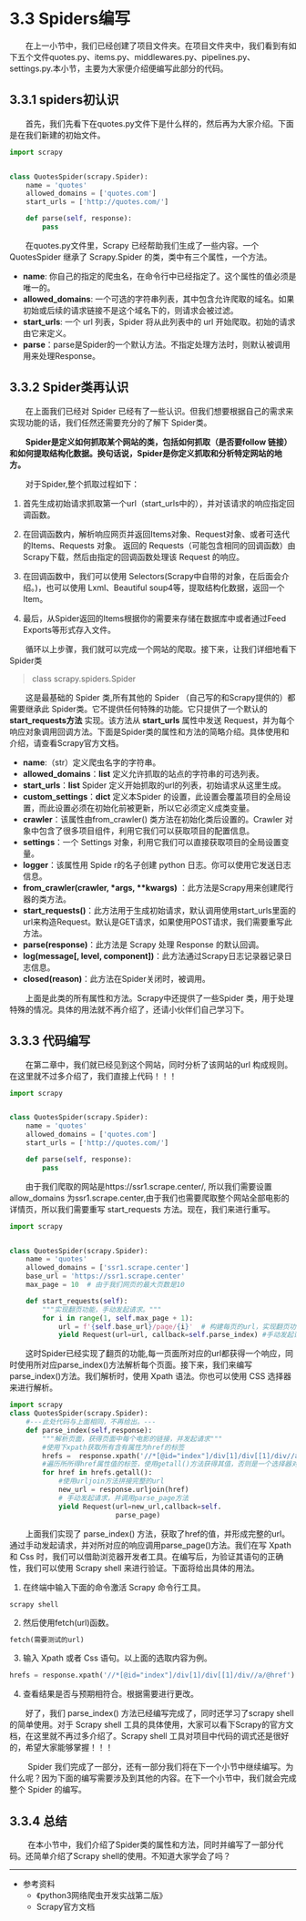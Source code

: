 # 3.3 Spiders编写

&emsp;&emsp;在上一小节中，我们已经创建了项目文件夹。在项目文件夹中，我们看到有如下五个文件quotes.py、items.py、middlewares.py、pipelines.py、settings.py.本小节，主要为大家便介绍便编写此部分的代码。

## 3.3.1 spiders初认识

&emsp;&emsp;首先，我们先看下在quotes.py文件下是什么样的，然后再为大家介绍。下面是在我们新建的初始文件。
```python
import scrapy


class QuotesSpider(scrapy.Spider):
    name = 'quotes'
    allowed_domains = ['quotes.com']
    start_urls = ['http://quotes.com/']

    def parse(self, response):
        pass

```
&emsp;&emsp;在quotes.py文件里，Scrapy 已经帮助我们生成了一些内容。一个 QuotesSpider 继承了 Scrapy.Spider 的类，类中有三个属性，一个方法。

- **name**: 你自己的指定的爬虫名，在命令行中已经指定了。这个属性的值必须是唯一的。
- **allowed_domains**: 一个可选的字符串列表，其中包含允许爬取的域名。如果初始或后续的请求链接不是这个域名下的，则请求会被过滤。
- **start_urls**: 一个 url 列表，Spider 将从此列表中的 url 开始爬取。初始的请求由它来定义。
- **parse**：parse是Spider的一个默认方法。不指定处理方法时，则默认被调用用来处理Response。


## 3.3.2 Spider类再认识
&emsp;&emsp;在上面我们已经对 Spider 已经有了一些认识。但我们想要根据自己的需求来实现功能的话，我们任然还需要充分的了解下 Spider类。

&emsp;&emsp;**Spider是定义如何抓取某个网站的类，包括如何抓取（是否要follow
链接）和如何提取结构化数据。换句话说，Spider是你定义抓取和分析特定网站的地方。**

&emsp;&emsp;对于Spider,整个抓取过程如下：

  1. 首先生成初始请求抓取第一个url（start_urls中的），并对该请求的响应指定回调函数。

  2. 在回调函数内，解析响应网页并返回Items对象、Request对象、或者可迭代的Items、Requests 对象。 返回的 Requests（可能包含相同的回调函数）由Scrapy下载，然后由指定的回调函数处理该 Request 的响应。

  3. 在回调函数中，我们可以使用 Selectors(Scrapy中自带的对象，在后面会介绍。)，也可以使用 Lxml、Beautiful soup4等，提取结构化数据，返回一个Item。

  4. 最后，从Spider返回的Items根据你的需要来存储在数据库中或者通过Feed Exports等形式存入文件。

&emsp;&emsp;循环以上步骤，我们就可以完成一个网站的爬取。接下来，让我们详细地看下Spider类

> class scrapy.spiders.Spider

&emsp;&emsp;这是最基础的 Spider 类,所有其他的 Spider （自己写的和Scrapy提供的）都需要继承此 Spider类。它不提供任何特殊的功能。它只提供了一个默认的 **start_requests方法** 实现。该方法从 **start_urls** 属性中发送 Request，并为每个响应对象调用回调方法。下面是Spider类的属性和方法的简略介绍。具体使用和介绍，请查看Scrapy官方文档。
- **name**:（str）定义爬虫名字的字符串。
- **allowed_domains**：**list** 定义允许抓取的站点的字符串的可选列表。
- **start_urls**：**list** Spider 定义开始抓取的url的列表，初始请求从这里生成。
- **custom_settings**：**dict** 定义本Spider
  的设置，此设置会覆盖项目的全局设置，而此设置必须在初始化前被更新，所以它必须定义成类变量。
- **crawler**：该属性由from_crawler()
  类方法在初始化类后设置的。Crawler 对象中包含了很多项目组件，利用它我们可以获取项目的配置信息。
- **settings**：一个 Settings 对象，利用它我们可以直接获取项目的全局设置变量。
- **logger**：该属性用 Spide r的名子创建 python 日志。你可以使用它发送日志信息。
- **from_crawler(crawler, \*args, \*\*kwargs)**
  ：此方法是Scrapy用来创建爬行器的类方法。
- **start_requests()**：此方法用于生成初始请求，默认调用使用start_urls里面的url来构造Request。默认是GET请求，如果使用POST请求，我们需要重写此方法。
- **parse(response)**：此方法是 Scrapy 处理 Response 的默认回调。
- **log(message[, level, component])**：此方法通过Scrapy日志记录器记录日志信息。
- **closed(reason)**：此方法在Spider关闭时，被调用。

&emsp;&emsp;上面是此类的所有属性和方法。Scrapy中还提供了一些Spider
类，用于处理特殊的情况。具体的用法就不再介绍了，还请小伙伴们自己学习下。

## 3.3.3 代码编写

&emsp;&emsp;在第二章中，我们就已经见到这个网站，同时分析了该网站的url
构成规则。在这里就不过多介绍了，我们直接上代码！！！
```python
import scrapy


class QuotesSpider(scrapy.Spider):
    name = 'quotes'
    allowed_domains = ['quotes.com']
    start_urls = ['http://quotes.com/']

    def parse(self, response):
        pass

```
&emsp;&emsp;由于我们爬取的网站是https://ssr1.scrape.center/,
所以我们需要设置 allow_domains 为ssr1.scrape.center,由于我们也需要爬取整个网站全部电影的详情页，所以我们需要重写 start_requests 方法。现在，我们来进行重写。

```python
import scrapy


class QuotesSpider(scrapy.Spider):
    name = 'quotes'
    allowed_domains = ['ssr1.scrape.center']
    base_url = 'https://ssr1.scrape.center'
    max_page = 10  # 由于我们网页的最大页数是10

    def start_requests(self):
        """实现翻页功能，手动发起请求。"""
        for i in range(1, self.max_page + 1):
            url = f'{self.base_url}/page/{i}'  # 构建每页的url，实现翻页功能。
            yield Request(url=url, callback=self.parse_index) #手动发起请求。

```
&emsp;&emsp;这时Spider已经实现了翻页的功能,每一页面所对应的url都获得一个响应，同时使用所对应parse_index()方法解析每个页面。接下来，我们来编写parse_index()方法。我们解析时，使用 Xpath 语法。你也可以使用 CSS 选择器来进行解析。
```python
import scrapy
class QuotesSpider(scrapy.Spider):
    #---此处代码与上面相同，不再给出。---
    def parse_index(self,response):
        """解析页面，获得页面中每个电影的链接，并发起请求"""
        #使用下xpath获取所有含有属性为href的标签
        hrefs =  response.xpath('//*[@id="index"]/div[1]/div[[1]/div//a/@href')
        #遍历所所得href属性值的标签，使用getall()方法获得其值，否则是一个选择器对象列表。
        for href in hrefs.getall():
            #使用urljoin方法拼接完整的url
            new_url = response.urljoin(href)
            # 手动发起请求，并调用parse_page方法
            yield Request(url=new_url,callback=self.
                          parse_page)

```
&emsp;&emsp;上面我们实现了 parse_index() 方法，获取了href的值，并形成完整的url。通过手动发起请求，并对所对应的响应调用parse_page()方法。我们在写 Xpath 和 Css 时，我们可以借助浏览器开发者工具。在编写后，为验证其语句的正确性，我们可以使用 Scrapy shell 来进行验证。下面将给出具体的用法。

1. 在终端中输入下面的命令激活 Scrapy 命令行工具。

```commandline
scrapy shell
```
2. 然后使用fetch(url)函数。

```python
fetch(需要测试的url)
```

3. 输入 Xpath 或者 Css 语句。以上面的选取内容为例。
```python
hrefs = response.xpath('//*[@id="index"]/div[1]/div[[1]/div//a/@href')
```

4. 查看结果是否与预期相符合。根据需要进行更改。

&emsp;&emsp;好了，我们 parse_index() 方法已经编写完成了，同时还学习了scrapy shell的简单使用。对于 Scrapy shell 工具的具体使用，大家可以看下Scrapy的官方文档，在这里就不再过多介绍了。Scrapy shell 工具对项目中代码的调式还是很好的，希望大家能够掌握！！！

&emsp;&emsp;
Spider 我们完成了一部分，还有一部分我们将在下一个小节中继续编写。为什么呢？因为下面的编写需要涉及到其他的内容。在下一个小节中，我们就会完成整个 Spider 的编写。

## 3.3.4 总结

&emsp;&emsp;
在本小节中，我们介绍了Spider类的属性和方法，同时并编写了一部分代码。还简单介绍了Scrapy shell的使用。不知道大家学会了吗？

-------
- 参考资料
  - 《python3网络爬虫开发实战第二版》
  - Scrapy官方文档